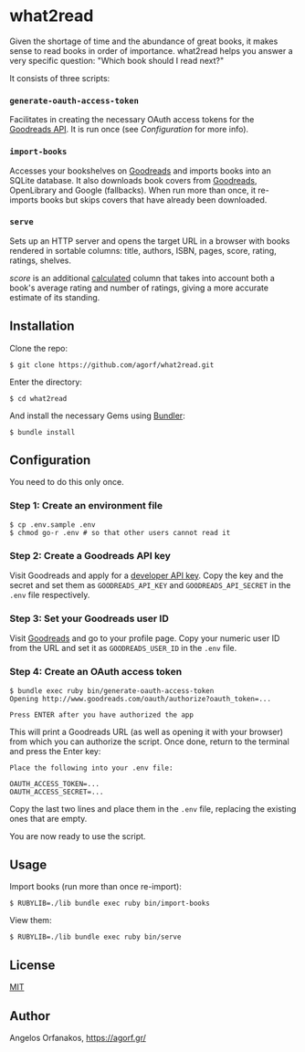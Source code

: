 # what2read

Given the shortage of time and the abundance of great books, it makes sense to
read books in order of importance. what2read helps you answer a very specific
question: "Which book should I read next?"

It consists of three scripts:

### `generate-oauth-access-token`

Facilitates in creating the necessary OAuth access tokens for the [Goodreads
API][API]. It is run once (see _Configuration_ for more info).

### `import-books`

Accesses your bookshelves on [Goodreads][] and imports books into an SQLite
database. It also downloads book covers from [Goodreads][], OpenLibrary and
Google (fallbacks). When run more than once, it re-imports books but skips
covers that have already been downloaded.

### `serve`

Sets up an HTTP server and opens the target URL in a browser with books rendered
in sortable columns: title, authors, ISBN, pages, score, rating, ratings,
shelves.

_score_ is an additional [calculated][score] column that takes into account both
a book's average rating and number of ratings, giving a more accurate estimate
of its standing.

## Installation

Clone the repo:

    $ git clone https://github.com/agorf/what2read.git

Enter the directory:

    $ cd what2read

And install the necessary Gems using [Bundler](http://bundler.io/):

    $ bundle install

## Configuration

You need to do this only once.

### Step 1: Create an environment file

    $ cp .env.sample .env
    $ chmod go-r .env # so that other users cannot read it

### Step 2: Create a Goodreads API key

Visit Goodreads and apply for a [developer API key][key]. Copy the key and the
secret and set them as `GOODREADS_API_KEY` and `GOODREADS_API_SECRET` in the
`.env` file respectively.

### Step 3: Set your Goodreads user ID

Visit [Goodreads][] and go to your profile page. Copy your numeric user ID from
the URL and set it as `GOODREADS_USER_ID` in the `.env` file.

### Step 4: Create an OAuth access token

    $ bundle exec ruby bin/generate-oauth-access-token
    Opening http://www.goodreads.com/oauth/authorize?oauth_token=...

    Press ENTER after you have authorized the app

This will print a Goodreads URL (as well as opening it with your browser) from
which you can authorize the script. Once done, return to the terminal and press
the Enter key:

    Place the following into your .env file:

    OAUTH_ACCESS_TOKEN=...
    OAUTH_ACCESS_SECRET=...

Copy the last two lines and place them in the `.env` file, replacing the
existing ones that are empty.

You are now ready to use the script.

## Usage

Import books (run more than once re-import):

    $ RUBYLIB=./lib bundle exec ruby bin/import-books

View them:

    $ RUBYLIB=./lib bundle exec ruby bin/serve

## License

[MIT][]

## Author

Angelos Orfanakos, https://agorf.gr/

[Goodreads]: https://www.goodreads.com/
[API]: https://www.goodreads.com/api
[score]: http://stackoverflow.com/a/2134629
[key]: https://www.goodreads.com/api/keys
[MIT]: https://github.com/agorf/what2read/blob/master/LICENSE.txt
